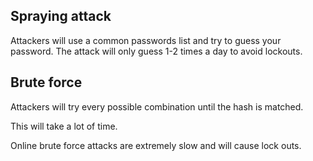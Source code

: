 ## Spraying attack

Attackers will use a common passwords list and try to guess your password. The attack will only guess 1-2 times a day to avoid lockouts.

## Brute force

Attackers will try every possible combination until the hash is matched.

This will take a lot of time.

Online brute force attacks are extremely slow and will cause lock outs.